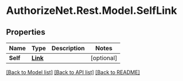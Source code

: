 # AuthorizeNet.Rest.Model.SelfLink
## Properties

Name | Type | Description | Notes
------------ | ------------- | ------------- | -------------
**Self** | [**Link**](Link.md) |  | [optional] 

[[Back to Model list]](../README.md#documentation-for-models) [[Back to API list]](../README.md#documentation-for-api-endpoints) [[Back to README]](../README.md)


